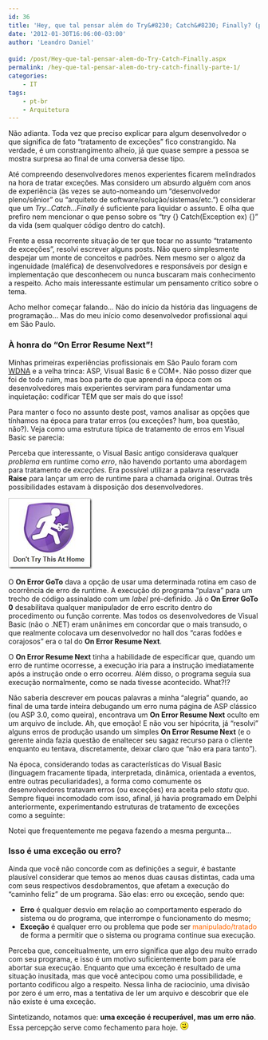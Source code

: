 ```yaml
---
id: 36
title: 'Hey, que tal pensar além do Try&#8230; Catch&#8230; Finally? (parte 1)'
date: '2012-01-30T16:06:00-03:00'
author: 'Leandro Daniel'

guid: /post/Hey-que-tal-pensar-alem-do-Try-Catch-Finally.aspx
permalink: /hey-que-tal-pensar-alem-do-try-catch-finally-parte-1/
categories:
    - IT
tags:
    - pt-br
    - Arquitetura
---
```


Não adianta. Toda vez que preciso explicar para algum desenvolvedor o que significa de fato “tratamento de exceções” fico constrangido. Na verdade, é um constrangimento alheio, já que quase sempre a pessoa se mostra surpresa ao final de uma conversa desse tipo.

Até compreendo desenvolvedores menos experientes ficarem melindrados na hora de tratar exceções. Mas considero um absurdo alguém com anos de experiência (às vezes se auto-nomeando um “desenvolvedor pleno/sênior” ou “arquiteto de software/solução/sistemas/etc.”) considerar que um *Try…Catch…Finally* é suficiente para liquidar o assunto. E olha que prefiro nem mencionar o que penso sobre os “try {} Catch(Exception ex) {}” da vida (sem qualquer código dentro do catch).

Frente a essa recorrente situação de ter que tocar no assunto “tratamento de exceções”, resolvi escrever alguns posts. Não quero simplesmente despejar um monte de conceitos e padrões. Nem mesmo ser o algoz da ingenuidade (maléfica) de desenvolvedores e responsáveis por design e implementação que desconhecem ou nunca buscaram mais conhecimento a respeito. Acho mais interessante estimular um pensamento crítico sobre o tema.

Acho melhor começar falando… Não do início da história das linguagens de programação… Mas do meu início como desenvolvedor profissional aqui em São Paulo.

### À honra do “On Error Resume Next”!

Minhas primeiras experiências profissionais em São Paulo foram com [WDNA](http://msdn.microsoft.com/en-us/library/ms978384) e a velha trinca: ASP, Visual Basic 6 e COM+. Não posso dizer que foi de todo ruim, mas boa parte do que aprendi na época com os desenvolvedores mais experientes serviram para fundamentar uma inquietação: codificar TEM que ser mais do que isso!

Para manter o foco no assunto deste post, vamos analisar as opções que tínhamos na época para tratar erros (ou exceções? hum, boa questão, não?). Veja como uma estrutura típica de tratamento de erros em Visual Basic se parecia:

<script src="https://gist.github.com/1665674.js" type="text/javascript"></script>

Perceba que interessante, o Visual Basic antigo considerava qualquer *problema* em runtime como *erro*, não havendo portanto uma abordagem para tratamento de *exceções*. Era possível utilizar a palavra reservada **Raise** para lançar um erro de runtime para a chamada original. Outras três possibilidades estavam à disposição dos desenvolvedores.

[![DontTryThisAtHome](/assets/pics/DontTryThisAtHome_thumb.png "DontTryThisAtHome")](/assets/pics/DontTryThisAtHome.png)

O **On Error GoTo** dava a opção de usar uma determinada rotina em caso de ocorrência de erro de runtime. A execução do programa “pulava” para um trecho de código assinalado com um *label* pré-definido.  Já o **On Error GoTo 0** desabilitava qualquer manipulador de erro escrito dentro do procedimento ou função corrente. Mas todos os desenvolvedores de Visual Basic (não o .NET) eram unânimes em concordar que o mais transudo, o que realmente colocava um desenvolvedor no hall dos “caras fodões e corajosos” era o tal do **On Error Resume Next**.

O **On Error Resume Next** tinha a habilidade de especificar que, quando um erro de runtime ocorresse, a execução iria para a instrução imediatamente após a instrução onde o erro ocorreu. Além disso, o programa seguia sua execução normalmente, como se nada tivesse acontecido. What?!?

Não saberia descrever em poucas palavras a minha “alegria” quando, ao final de uma tarde inteira debugando um erro numa página de ASP clássico (ou ASP 3.0, como queira), encontrava um **On Error Resume Next** oculto em um arquivo de include. Ah, que emoção! E não vou ser hipócrita, já “resolvi” alguns erros de produção usando um simples **On Error Resume Next** (e o gerente ainda fazia questão de enaltecer seu sagaz recurso para o cliente enquanto eu tentava, discretamente, deixar claro que “não era para tanto”).

Na época, considerando todas as características do Visual Basic (linguagem fracamente tipada, interpretada, dinâmica, orientada a eventos, entre outras peculiaridades), a forma como comumente os desenvolvedores tratavam erros (ou exceções) era aceita pelo *statu quo*. Sempre fiquei incomodado com isso, afinal, já havia programado em Delphi anteriormente, experimentando estruturas de tratamento de exceções como a seguinte:

<script src="https://gist.github.com/1705819.js" type="text/javascript"></script>

Notei que frequentemente me pegava fazendo a mesma pergunta…

### Isso é uma exceção ou erro?

Ainda que você não concorde com as definições a seguir, é bastante plausível considerar que temos ao menos duas causas distintas, cada uma com seus respectivos desdobramentos, que afetam a execução do “caminho feliz” de um programa. São elas: erro ou exceção, sendo que:

- **Erro** é qualquer desvio em relação ao comportamento esperado do sistema ou do programa, que interrompe o funcionamento do mesmo;
- **Exceção** é qualquer erro ou problema que pode ser <span style="color: #ff6600;">manipulado/tratado</span> de forma a permitir que o sistema ou programa continue sua execução.

Perceba que, conceitualmente, um erro significa que algo deu muito errado com seu programa, e isso é um motivo suficientemente bom para ele abortar sua execução. Enquanto que uma exceção é resultado de uma situação inusitada, mas que você antecipou como uma possibilidade, e portanto codificou algo a respeito. Nessa linha de raciocínio, uma divisão por zero é um erro, mas a tentativa de ler um arquivo e descobrir que ele não existe é uma exceção.

Sintetizando, notamos que: **uma exceção é recuperável, mas um erro não**. Essa percepção serve como fechamento para hoje. ![Wink](/assets/editors/tiny_mce_3_4_3_1/plugins/emotions/img/smiley-wink.gif "Wink")
